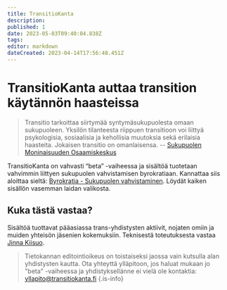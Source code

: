```yaml
---
title: TransitioKanta
description: 
published: 1
date: 2023-05-03T09:40:04.838Z
tags: 
editor: markdown
dateCreated: 2023-04-14T17:56:48.451Z
---
```


# TransitioKanta auttaa transition käytännön haasteissa
> Transitio tarkoittaa siirtymää syntymäsukupuolesta omaan sukupuoleen. Yksilön tilanteesta riippuen transitioon voi liittyä psykologisia, sosiaalisia ja kehollisia muutoksia sekä erilaisia haasteita. Jokaisen transitio on omanlaisensa. 
> -- [Sukupuolen Moninaisuuden Osaamiskeskus](https://sukupuolenosaamiskeskus.fi/transitio/)


TransitioKanta on vahvasti “beta” -vaiheessa ja sisältöä tuotetaan vahvimmin liittyen sukupuolen vahvistamisen byrokratiaan. Kannattaa siis aloittaa sieltä: [Byrokratia - Sukupuolen vahvistaminen](byrokratia/sukupuolen-vahvistaminen). Löydät kaiken sisällön vasemman laidan valikosta.

## Kuka tästä vastaa?
Sisältöä tuottavat pääasiassa trans-yhdistysten aktiivit, nojaten omiin ja muiden yhteisön jäsenien kokemuksiin. Teknisestä toteutuksesta vastaa [Jinna Kiisuo](https://tech.lgbt/@jinna).

> Tietokannan editointioikeus on toistaiseksi jaossa vain kutsulla alan yhdistysten kautta.
> Ota yhteyttä ylläpitoon, jos haluat mukaan jo "beta" -vaiheessa ja yhdistyksellänne ei vielä ole kontaktia: yllapito@transitiokanta.fi
{.is-info}